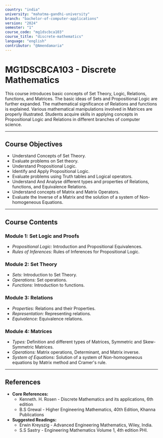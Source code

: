 ```yaml
---
country: "india"
university: "mahatma-gandhi-university"
branch: "bachelor-of-computer-applications"
version: "2024"
semester: "1"
course_code: "mg1dscbca103"
course_title: "discrete-mathematics"
language: "english"
contributor: "@Amendamaria"
---
```

# MG1DSCBCA103 - Discrete Mathematics

This course introduces basic concepts of Set Theory, Logic, Relations, functions, and Matrices. The basic ideas of Sets and Propositional Logic are further expanded. The mathematical significance of Relations and functions is explained. Various mathematical manipulations involved in Matrices are properly illustrated. Students acquire skills in applying concepts in Propositional Logic and Relations in different branches of computer science.

---
## Course Objectives

* Understand Concepts of Set Theory.
* Evaluate problems on Set theory.
* Understand Propositional Logic.
* Identify and Apply Propositional Logic.
* Evaluate problems using Truth tables and Logical operators.
* Understand And Analyse different types and properties of Relations, functions, and Equivalence Relations.
* Understand concepts of Matrix and Matrix Operators.
* Evaluate the Inverse of a Matrix and the solution of a system of Non-homogeneous Equations.

---
## Course Contents

### Module 1: Set Logic and Proofs
* *Propositional Logic:* Introduction and Propositional Equivalences.
* *Rules of Inferences:* Rules of Inferences for Propositional Logic.

### Module 2: Set Theory
* *Sets:* Introduction to Set Theory.
* *Operations:* Set operations.
* *Functions:* Introduction to functions.

### Module 3: Relations
* *Properties:* Relations and their Properties.
* *Representation:* Representing relations.
* *Equivalence:* Equivalence relations.

### Module 4: Matrices
* *Types:* Definition and different types of Matrices, Symmetric and Skew-Symmetric Matrices.
* *Operations:* Matrix operations, Determinant, and Matrix inverse.
* *System of Equations:* Solution of a system of Non-homogeneous equations by Matrix method and Cramer's rule.

---
## References
* **Core References:**
    * Kenneth. H. Rosen - Discrete Mathematics and its applications, 6th edition
    * B.S Grewal - Higher Engineering Mathematics, 40th Edition, Khanna Publications
* **Suggested Readings:**
    * Erwin Kreyszig - Advanced Engineering Mathematics, Wiley, India.
    * S.S Sastry - Engineering Mathematics Volume 1, 4th edition PHI.